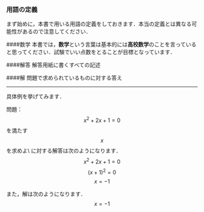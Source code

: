 ### 用語の定義
まず始めに，本書で用いる用語の定義をしておきます．本当の定義とは異なる可能性があるので注意してください．

####数学
本書では，**数学**という言葉は基本的には**高校数学**のことを言っていると思ってください．試験でいい点数をとることが目標となっています．

####解答
解答用紙に書くすべての記述

####解
問題で求められているものに対する答え

***

具体例を挙げてみます．

問題： $$ x^2 + 2x + 1 = 0 $$ を満たす $$x$$ を求めよ\\
に対する解答は次のようになります．
$$ x^2 + 2x + 1 = 0 $$
$$ (x + 1)^2 = 0 $$
$$ x = -1 $$

また，解は次のようになります．
$$ x = -1 $$
